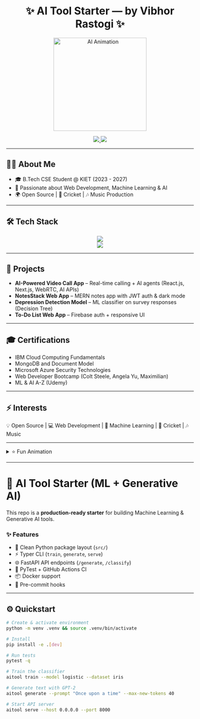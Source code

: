 <h1 align="center">✨ AI Tool Starter — by Vibhor Rastogi ✨</h1>

<p align="center">
  <img src="https://media.giphy.com/media/L8K62iTDkzGX6/giphy.gif" width="250" alt="AI Animation"/>
</p>

<p align="center">
  <a href="https://linkedin.com/in/vibhor-rastogi-5628aa280">
    <img src="https://img.shields.io/badge/-LinkedIn-blue?style=for-the-badge&logo=linkedin&logoColor=white"/>
  </a>
  <a href="https://github.com/Vibhor006">
    <img src="https://img.shields.io/badge/-GitHub-black?style=for-the-badge&logo=github&logoColor=white"/>
  </a>
</p>

---

## 👨‍💻 About Me

- 🎓 B.Tech CSE Student @ KIET (2023 - 2027)  
- 🤖 Passionate about Web Development, Machine Learning & AI  
- 🌍 Open Source | 🏏 Cricket | 🎶 Music Production  

---

## 🛠 Tech Stack

<p align="center">
  <img src="https://skillicons.dev/icons?i=java,cpp,c,python,html,css,js,react,next,nodejs,express,mongodb,firebase" /><br/>
  <img src="https://skillicons.dev/icons?i=git,github" />
</p>

---

## 🚀 Projects

- **AI-Powered Video Call App** – Real-time calling + AI agents (React.js, Next.js, WebRTC, AI APIs)  
- **NotesStack Web App** – MERN notes app with JWT auth & dark mode  
- **Depression Detection Model** – ML classifier on survey responses (Decision Tree)  
- **To-Do List Web App** – Firebase auth + responsive UI  

---

## 🎓 Certifications

- IBM Cloud Computing Fundamentals  
- MongoDB and Document Model  
- Microsoft Azure Security Technologies  
- Web Developer Bootcamp (Colt Steele, Angela Yu, Maximilian)  
- ML & AI A-Z (Udemy)  

---

## ⚡ Interests

💡 Open Source | 💻 Web Development | 🤖 Machine Learning | 🏏 Cricket | 🎶 Music  

---

<details>
<summary>⭐ Fun Animation</summary>
<p align="center">
  <img src="https://media.giphy.com/media/3o7aD6hIqhP7ObVzbG/giphy.gif" alt="coding" width="400"/>
</p>
</details>

---

# 🧠 AI Tool Starter (ML + Generative AI)

This repo is a **production-ready starter** for building Machine Learning & Generative AI tools.

### ✨ Features
- 🧱 Clean Python package layout (`src/`)  
- ⚡ Typer CLI (`train`, `generate`, `serve`)  
- 🌐 FastAPI API endpoints (`/generate`, `/classify`)  
- 🧪 PyTest + GitHub Actions CI  
- 📦 Docker support  
- 🧹 Pre-commit hooks  

---

## ⚙️ Quickstart

```bash
# Create & activate environment
python -m venv .venv && source .venv/bin/activate

# Install
pip install -e .[dev]

# Run tests
pytest -q

# Train the classifier
aitool train --model logistic --dataset iris

# Generate text with GPT-2
aitool generate --prompt "Once upon a time" --max-new-tokens 40

# Start API server
aitool serve --host 0.0.0.0 --port 8000
